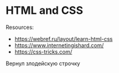 # HTML and CSS

Resources:
- https://webref.ru/layout/learn-html-css
- https://www.internetingishard.com/
- https://css-tricks.com/

Вернул злодейскую строчку

